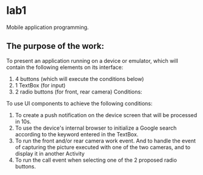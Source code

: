 # lab1

Mobile application programming.

## The purpose of the work:

To present an application running on a device or emulator, which will contain the following elements on its interface:
1. 4 buttons (which will execute the conditions below)
2. 1 TextBox (for input)
3. 2 radio buttons (for front, rear camera)
Conditions:

To use UI components to achieve the following conditions:
1. To create a push notification on the device screen that will be processed in 10s.
2. To use the device's internal browser to initialize a Google search according to the keyword entered in the TextBox.
3. To run the front and/or rear camera work event. And to handle the event of capturing the picture executed with one of the two cameras, and to display it in another Activity
4. To run the call event when selecting one of the 2 proposed radio buttons.